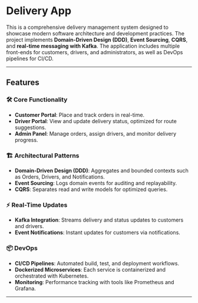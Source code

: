 # Delivery App

This is a comprehensive delivery management system designed to showcase modern software architecture and development practices. The project implements **Domain-Driven Design (DDD)**, **Event Sourcing**, **CQRS**, and **real-time messaging with Kafka**. The application includes multiple front-ends for customers, drivers, and administrators, as well as DevOps pipelines for CI/CD.

---

## Features

### 🛠️ Core Functionality
- **Customer Portal**: Place and track orders in real-time.
- **Driver Portal**: View and update delivery status, optimized for route suggestions.
- **Admin Panel**: Manage orders, assign drivers, and monitor delivery progress.

### 🏗️ Architectural Patterns
- **Domain-Driven Design (DDD)**: Aggregates and bounded contexts such as Orders, Drivers, and Notifications.
- **Event Sourcing**: Logs domain events for auditing and replayability.
- **CQRS**: Separates read and write models for optimized queries.

### ⚡ Real-Time Updates
- **Kafka Integration**: Streams delivery and status updates to customers and drivers.
- **Event Notifications**: Instant updates for customers via notifications.

### 📦 DevOps
- **CI/CD Pipelines**: Automated build, test, and deployment workflows.
- **Dockerized Microservices**: Each service is containerized and orchestrated with Kubernetes.
- **Monitoring**: Performance tracking with tools like Prometheus and Grafana.

---
